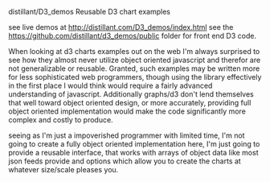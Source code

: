 distillant/D3_demos Reusable D3 chart examples

see live demos at http://distillant.com/D3_demos/index.html
see the https://github.com/distillant/d3_demos/public folder for front end D3 code.

When looking at d3 charts examples out on the web I'm always surprised to see how they almost
never utilize object oriented javascript and therefor are not generalizable or reusable. Granted,
such examples may be written more for less sophisticated web programmers,
though using the library effectively in the first place I would think would require a fairly advanced understanding of javascript.
 Additionally graphs/d3 don't lend themselves that well toward object oriented design, or more accurately, providing full
object oriented implementation would make the code significantly more complex and costly to produce.

seeing as I'm just a impoverished programmer with limited time, I'm not going to create a fully object oriented implementation here,
I'm just going to provide a reusable interface, that works with arrays of object
 data like most json feeds provide and options which allow you to create the charts at whatever size/scale pleases you.
